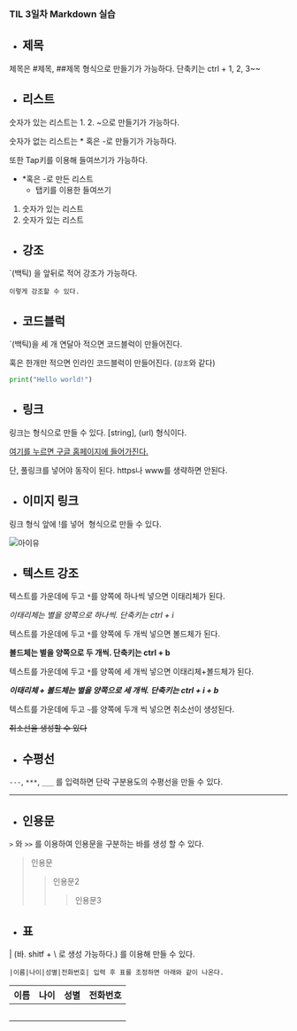 ### TIL 3일차 Markdown 실습



* ## 제목

제목은 #제목, ##제목 형식으로 만들기가 가능하다. 단축키는 ctrl + 1, 2, 3~~



* ## 리스트

숫자가 있는 리스트는 1. 2. ~으로 만들기가 가능하다.

숫자가 없는 리스트는 * 혹은 -로 만들기가 가능하다.

또한 Tap키를 이용해 들여쓰기가 가능하다.

* *혹은 -로 만든 리스트
  * 탭키를 이용한 들여쓰기

1. 숫자가 있는 리스트
2. 숫자가 있는 리스트



* ## 강조

`(백틱) 을 앞뒤로 적어 강조가 가능하다.  

`이렇게 강조할 수 있다.`



* ## 코드블럭

`(백틱)을 세 개 연달아 적으면 코드블럭이 만들어진다.

혹은 한개만 적으면 인라인 코드블럭이 만들어진다. (`강조`와 같다)

```python
print("Hello world!")
```



* ## 링크

링크는 []() 형식으로 만들 수 있다. [string], (url) 형식이다.

[여기를 누르면 구글 홈페이지에 들어가진다.](https://www.google.com/)

단, 풀링크를 넣어야 동작이 된다. https나 www를 생략하면 안된다.



* ## 이미지 링크

링크 형식 앞에 !를 넣어 ![]() 형식으로 만들 수 있다.

![아이유](README/2020101601001687000138341.jpg)



* ## 텍스트 강조

텍스트를 가운데에 두고 `*`를 양쪽에 하나씩 넣으면 이태리체가 된다.

*이태리체는 별을 양쪽으로 하나씩. 단축키는 ctrl + i*

텍스트를 가운데에 두고 `*`를 양쪽에 두 개씩 넣으면 볼드체가 된다.

**볼드체는 별을 양쪽으로 두 개씩. 단축키는 ctrl + b**

텍스트를 가운데에 두고 `*`를 양쪽에 세 개씩 넣으면 이태리체+볼드체가 된다.

***이태리체 + 볼드체는 별을 양쪽으로 세 개씩. 단축키는 ctrl + i + b***

텍스트를 가운데에 두고 `~`를 양쪽에 두개 씩 넣으면 취소선이 생성된다.

~~취소선을 생성할 수 있다~~



* ## 수평선

`---`, `***`, `___` 를 입력하면 단락 구분용도의 수평선을 만들 수 있다.

___



* ## 인용문

`>` 와 `>>` 를 이용하여 인용문을 구분하는 바를 생성 할 수 있다.

> 인용문
>
> > 인용문2
> >
> > > 인용문3



* ## 표

| (바. shitf + \ 로 생성 가능하다.) 를 이용해 만들 수 있다.

`|이름|나이|성별|전화번호| 입력 후 표를 조정하면 아래와 같이 나온다.`

| 이름 | 나이 | 성별 | 전화번호 |
| ---- | ---- | ---- | -------- |
|      |      |      |          |
|      |      |      |          |
|      |      |      |          |
|      |      |      |          |
|      |      |      |          |







 





